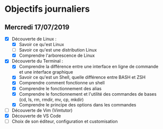 # Objectifs journaliers

## Mercredi 17/07/2019


* [x] Découverte de Linux :
  * [x] Savoir ce qu'est Linux
  * [ ] Savoir ce qu'est une distribution Linux
  * [x] Comprendre l'arborescence de Linux
* [x] Découverte du Terminal : 
  * [x] Comprendre la différence entre une interface en ligne de commande et une interface graphique
  * [x] Savoir ce qu'est un Shell, quelle différence entre BASH et ZSH 
  * [x] Comprendre comment fonctionne un shell
  * [x] Comprendre le fonctionnement des alias
  * [x] Comprendre le fonctionnement et l'utilité des commandes de bases (cd, ls, rm, rmdir, mv, cp, mkdir)
  * [x] Comprendre le principe des options dans les commandes
* [ ] Découverte de Vim (Vimtutor)
* [x] Découverte de VS Code
* [ ] Choix de son éditeur, configuration et customisation